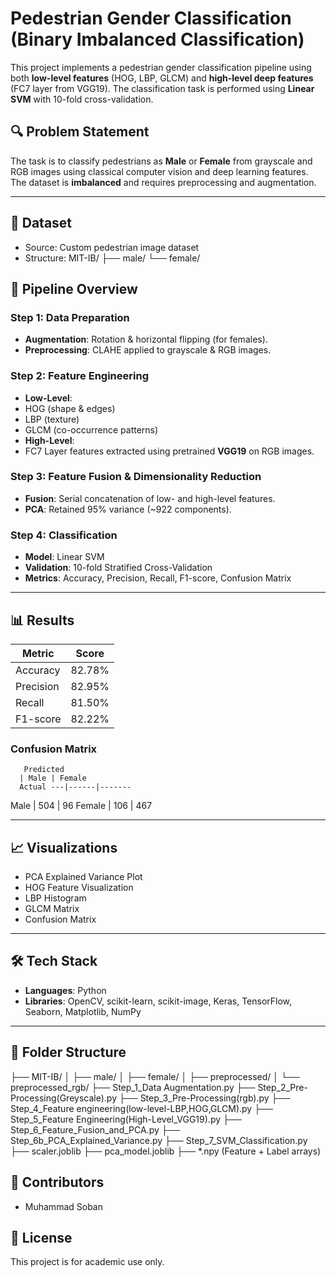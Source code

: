 # Pedestrian Gender Classification (Binary Imbalanced Classification)

This project implements a pedestrian gender classification pipeline using both **low-level features** (HOG, LBP, GLCM) and **high-level deep features** (FC7 layer from VGG19). The classification task is performed using **Linear SVM** with 10-fold cross-validation. 

## 🔍 Problem Statement

The task is to classify pedestrians as **Male** or **Female** from grayscale and RGB images using classical computer vision and deep learning features. The dataset is **imbalanced** and requires preprocessing and augmentation.

---

## 📁 Dataset

- Source: Custom pedestrian image dataset
- Structure:
MIT-IB/
├── male/
└── female/


## 🧪 Pipeline Overview

### Step 1: Data Preparation
- **Augmentation**: Rotation & horizontal flipping (for females).
- **Preprocessing**: CLAHE applied to grayscale & RGB images.

### Step 2: Feature Engineering
- **Low-Level**:  
- HOG (shape & edges)  
- LBP (texture)  
- GLCM (co-occurrence patterns)
- **High-Level**:
- FC7 Layer features extracted using pretrained **VGG19** on RGB images.

### Step 3: Feature Fusion & Dimensionality Reduction
- **Fusion**: Serial concatenation of low- and high-level features.
- **PCA**: Retained 95% variance (~922 components).

### Step 4: Classification
- **Model**: Linear SVM  
- **Validation**: 10-fold Stratified Cross-Validation  
- **Metrics**: Accuracy, Precision, Recall, F1-score, Confusion Matrix  

---

## 📊 Results

| Metric     | Score   |
|------------|---------|
| Accuracy   | 82.78%  |
| Precision  | 82.95%  |
| Recall     | 81.50%  |
| F1-score   | 82.22%  |

### Confusion Matrix
       Predicted
      | Male | Female
      Actual ---|------|-------
Male | 504 | 96
Female | 106 | 467



---

## 📈 Visualizations

- PCA Explained Variance Plot
- HOG Feature Visualization
- LBP Histogram
- GLCM Matrix
- Confusion Matrix

---

## 🛠️ Tech Stack

- **Languages**: Python
- **Libraries**: OpenCV, scikit-learn, scikit-image, Keras, TensorFlow, Seaborn, Matplotlib, NumPy

---

## 📂 Folder Structure

├── MIT-IB/
│ ├── male/
│ ├── female/
│ ├── preprocessed/
│ └── preprocessed_rgb/
├── Step_1_Data Augmentation.py
├── Step_2_Pre-Processing(Greyscale).py
├── Step_3_Pre-Processing(rgb).py
├── Step_4_Feature engineering(low-level-LBP,HOG,GLCM).py
├── Step_5_Feature Engineering(High-Level_VGG19).py
├── Step_6_Feature_Fusion_and_PCA.py
├── Step_6b_PCA_Explained_Variance.py
├── Step_7_SVM_Classification.py
├── scaler.joblib
├── pca_model.joblib
├── *.npy (Feature + Label arrays)


## 📌 Contributors

- Muhammad Soban

## 📝 License

This project is for academic use only.
